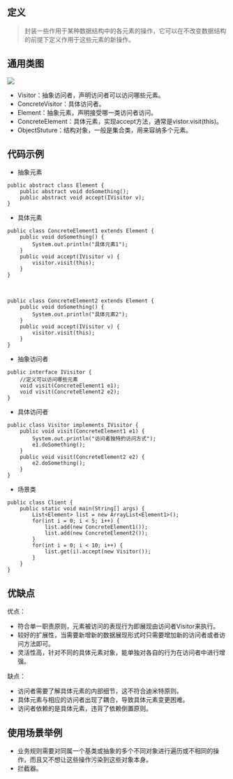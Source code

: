 ## 定义

> 封装一些作用于某种数据结构中的各元素的操作，它可以在不改变数据结构的前提下定义作用于这些元素的新操作。

## 通用类图

![](https://ws1.sinaimg.cn/large/bc18b842gy1fddf51xhl5j20kp0hadgk)

* Visitor：抽象访问者，声明访问者可以访问哪些元素。
* ConcreteVisitor：具体访问者。
* Element：抽象元素，声明接受哪一类访问者访问。
* ConcreteElement：具体元素，实现accept方法，通常是vistor.visit(this)。
* ObjectStuture：结构对象，一般是集合类，用来容纳多个元素。

## 代码示例

* 抽象元素

```
public abstract class Element {
    public abstract void doSomething();
    public abstract void accept(IVisitor v);
}
```

* 具体元素

```
public class ConcreteElement1 extends Element {
    public void doSomething() {
        System.out.println("具体元素1");
    }
    public void accept(IVisitor v) {
        visitor.visit(this);
    }
}
```

<br/>

```
public class ConcreteElement2 extends Element {
    public void doSomething() {
        System.out.println("具体元素2");
    }
    public void accept(IVisitor v) {
        visitor.visit(this);
    }
}
```

* 抽象访问者

```
public interface IVisitor {
    //定义可以访问哪些元素
    void visit(ConcreteElement1 e1);
    void visit(ConcreteElement2 e2);
}
```

* 具体访问者

```
public class Visitor implements IVisitor {
    public void visit(ConcreteElement1 e1) {
        System.out.println("访问者独特的访问方式");
        e1.doSomething();
    }
    public void visit(ConcreteElement2 e2) {
        e2.doSomething();
    }
}
```

* 场景类

```
public class Client {
    public static void main(String[] args) {
        List<Element> list = new ArrayList<Element1>();
        for(int i = 0; i < 5; i++) {
            list.add(new ConcreteElement1());
            list.add(new ConcreteElement2());
        }
        for(int i = 0; i < 10; i++) {
            list.get(i).accept(new Visitor());
        }
    }
}
```

## 优缺点

优点：

* 符合单一职责原则，元素被访问的表现行为即展现由访问者Visitor来执行。
* 较好的扩展性，当需要新增新的数据展现形式时只需要增加新的访问者或者访问方法即可。
* 灵活性高，针对不同的具体元素对象，能单独对各自的行为在访问者中进行增强。

缺点：

* 访问者需要了解具体元素的内部细节，这不符合迪米特原则。
* 具体元素与相应的访问者出现了耦合，导致具体元素变更困难。
* 访问者依赖的是具体元素，违背了依赖倒置原则。

## 使用场景举例

* 业务规则需要对同属一个基类或抽象的多个不同对象进行遍历或不相同的操作，而且又不想让这些操作污染到这些对象本身。
* 拦截器。